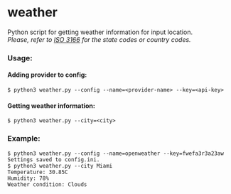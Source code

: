 # weather
Python script for getting weather information for input location.  
_Please, refer to [ISO 3166](https://www.iso.org/obp/ui/#search) for the state codes or country codes._
### Usage:
#### Adding provider to config:
```
$ python3 weather.py --config --name=<provider-name> --key=<api-key>
```
#### Getting weather information:
```
$ python3 weather.py --city=<city>
```
### Example:
```
$ python3 weather.py --config --name=openweather --key=fwefa3r3a23aw
Settings saved to config.ini.
$ python3 weather.py --city Miami
Temperature: 30.85C
Humidity: 78%
Weather condition: Clouds
```

